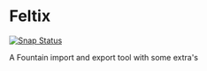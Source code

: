 # Feltix

[![Snap Status](https://build.snapcraft.io/badge/Feltix/feltix.svg)](https://build.snapcraft.io/user/Feltix/feltix)

A Fountain import and export tool with some extra's
